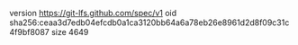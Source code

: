 version https://git-lfs.github.com/spec/v1
oid sha256:ceaa3d7edb04efcdb0a1ca3120bb64a6a78eb26e8961d2d8f09c31c4f9bf8087
size 4649
